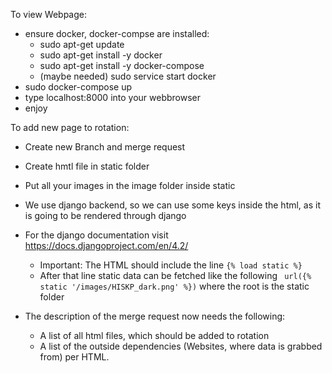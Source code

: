 To view Webpage:
- ensure docker, docker-compse are installed:
  - sudo apt-get update  
  - sudo apt-get install -y docker
  - sudo apt-get install -y docker-compose
  - (maybe needed) sudo service start docker
- sudo docker-compose up 
- type localhost:8000 into your webbrowser
- enjoy

To add new page to rotation:
- Create new Branch and merge request

- Create hmtl file in static folder
- Put all your images in the image folder inside static
- We use django backend, so we can use some keys inside the html, as it is going to be rendered through django
- For the django documentation visit https://docs.djangoproject.com/en/4.2/
  - Important: The HTML should include the line ```{% load static %}``` 
  - After that line static data can be fetched like the following ``` url({% static '/images/HISKP_dark.png' %})``` where the root is the static folder
- The description of the merge request now needs the following:
  - A list of all html files, which should be added to rotation
  - A list of the outside dependencies (Websites, where data is grabbed from) per HTML.
